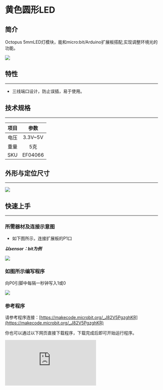 # 黄色圆形LED

## 简介
Octopus 5mmLED灯模块，能和micro:bit/Arduino扩展板搭配,实现调整环境光的功能。

 ![](https://wiki-media-ef.oss-cn-hongkong.aliyuncs.com/docs/microbit/sensor/octopus-sensors/output/images/DSC04855.jpg)

## 特性
---
- 三线端口设计，防止误插，易于使用。

## 技术规格
---

项目 | 参数
:-: | :-:
电压|3.3V~5V
重量|5克
SKU|EF04066

## 外形与定位尺寸
---

 ![](https://wiki-media-ef.oss-cn-hongkong.aliyuncs.com/docs/microbit/sensor/octopus-sensors/output/images/cdNd1Kw.png)

## 快速上手
---
### 所需器材及连接示意图
- 如下图所示，连接扩展板的P1口

***以sensor：bit为例***

![](https://wiki-media-ef.oss-cn-hongkong.aliyuncs.com/docs/microbit/sensor/octopus-sensors/output/images/fDm8yzB.png)


### 如图所示编写程序
向P0引脚中每隔一秒钟写入1或0

![](https://wiki-media-ef.oss-cn-hongkong.aliyuncs.com/docs/microbit/sensor/octopus-sensors/output/images/AAzv9pn.png)

### 参考程序

请参考程序连接：[https://makecode.microbit.org/_J82V5PgzghKR](https://makecode.microbit.org/_J82V5PgzghKR)

你也可以通过以下网页直接下载程序，下载完成后即可开始运行程序。

<div
    style={{
        position: 'relative',
        paddingBottom: '60%',
        overflow: 'hidden',
    }}
>
    <iframe
        src="https://makecode.microbit.org/_J82V5PgzghKR"
        frameborder="0"
        sandbox="allow-popups allow-forms allow-scripts allow-same-origin"
        style={{
            position: 'absolute',
            width: '100%',
            height: '100%',
        }}
    />
</div>
---

### 结果
- led灯一秒钟闪一次

## Python 编程

### 步骤 1
下载压缩包并解压[Octopus_MicroPython-master](https://github.com/lionyhw/Octopus_MicroPython/archive/master.zip)
打开[Python editor](https://python.microbit.org/v/2.0)

![](https://wiki-media-ef.oss-cn-hongkong.aliyuncs.com/docs/microbit/sensor/octopus-sensors/output/images/05001_07.png)

为了给LED灯编程，我们需要添加led.py。点击Load/Save，然后点击Show Files（1）下拉菜单，再点击Add file在本地找到下载并解压完成的Octopus_MicroPython-master文件夹，从中选择led.py添加进来。

![](https://wiki-media-ef.oss-cn-hongkong.aliyuncs.com/docs/microbit/sensor/octopus-sensors/output/images/05001_08.png)
![](https://wiki-media-ef.oss-cn-hongkong.aliyuncs.com/docs/microbit/sensor/octopus-sensors/output/images/05001_09.png)
![](https://wiki-media-ef.oss-cn-hongkong.aliyuncs.com/docs/microbit/sensor/octopus-sensors/output/images/04036_10.png)

### 步骤 2
### 参考程序
```
from microbit import *
from led import *

l = LED(pin1)
while True:
    l.set_led(1,100)
    sleep(500)
    l.set_led(0,0)
    sleep(500)
```


### 结果
- LED灯每秒闪烁一次。



## 相关案例
---

## 技术文档
---
